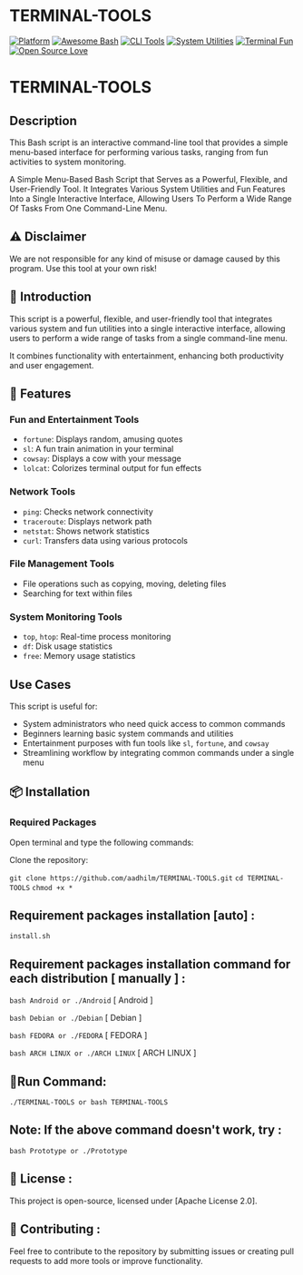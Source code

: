 # TERMINAL-TOOLS
[![Platform](https://img.shields.io/badge/Platform-Linux%20%7C%20Android-blue)](https://github.com/aadhilm/TERMINAL-TOOLS)
[![Awesome Bash](https://img.shields.io/badge/Awesome-Bash-4EAA25?logo=gnubash)](https://github.com/awesome-lists/awesome-bash)
[![CLI Tools](https://img.shields.io/badge/CLI-Tools-5391FE?logo=terminal)](https://github.com/topics/command-line-tool)
[![System Utilities](https://img.shields.io/badge/System-Utilities-FF6E00?logo=linux)](https://github.com/topics/system-tools)
[![Terminal Fun](https://img.shields.io/badge/Terminal-Fun-46a2f1?logo=asciinema)](https://github.com/topics/terminal-fun)
[![Open Source Love](https://badges.frapsoft.com/os/v2/open-source.svg?v=103)](https://github.com/aadhilm/TERMINAL-TOOLS)

# TERMINAL-TOOLS

## Description

This Bash script is an interactive command-line tool that provides a simple menu-based interface for performing various tasks, ranging from fun activities to system monitoring.

A Simple Menu-Based Bash Script that Serves as a Powerful, Flexible, and User-Friendly Tool. It Integrates Various System Utilities and Fun Features Into a Single Interactive Interface, Allowing Users To Perform a Wide Range Of Tasks From One Command-Line Menu.

## ⚠️ Disclaimer

We are not responsible for any kind of misuse or damage caused by this program. Use this tool at your own risk!

## 🎯 Introduction

This script is a powerful, flexible, and user-friendly tool that integrates various system and fun utilities into a single interactive interface, allowing users to perform a wide range of tasks from a single command-line menu.

It combines functionality with entertainment, enhancing both productivity and user engagement.

## 🔧 Features

### Fun and Entertainment Tools
- `fortune`: Displays random, amusing quotes
- `sl`: A fun train animation in your terminal
- `cowsay`: Displays a cow with your message
- `lolcat`: Colorizes terminal output for fun effects

### Network Tools
- `ping`: Checks network connectivity
- `traceroute`: Displays network path
- `netstat`: Shows network statistics
- `curl`: Transfers data using various protocols

### File Management Tools
- File operations such as copying, moving, deleting files
- Searching for text within files

### System Monitoring Tools
- `top`, `htop`: Real-time process monitoring
- `df`: Disk usage statistics
- `free`: Memory usage statistics

## Use Cases

This script is useful for:
- System administrators who need quick access to common commands
- Beginners learning basic system commands and utilities
- Entertainment purposes with fun tools like `sl`, `fortune`, and `cowsay`
- Streamlining workflow by integrating common commands under a single menu

## 📦 Installation

### Required Packages

Open terminal and type the following commands:

Clone the repository:

`git clone https://github.com/aadhilm/TERMINAL-TOOLS.git`
`cd TERMINAL-TOOLS`
`chmod +x *`

## Requirement packages installation [auto] :

`install.sh`

## Requirement packages installation command for each distribution [ manually ] :

`bash Android or ./Android` [ Android ]

`bash Debian or ./Debian` [ Debian ]

`bash FEDORA or ./FEDORA` [ FEDORA ]

`bash ARCH LINUX or ./ARCH LINUX` [ ARCH LINUX ]

## 🏃Run Command:

`./TERMINAL-TOOLS or bash TERMINAL-TOOLS`

## Note: If the above command doesn't work, try :

`bash Prototype or ./Prototype`

## 📝 License :
This project is open-source, licensed under [Apache License 2.0].

## 🤝 Contributing :

Feel free to contribute to the repository by submitting issues or creating pull requests to add more tools or improve functionality.
